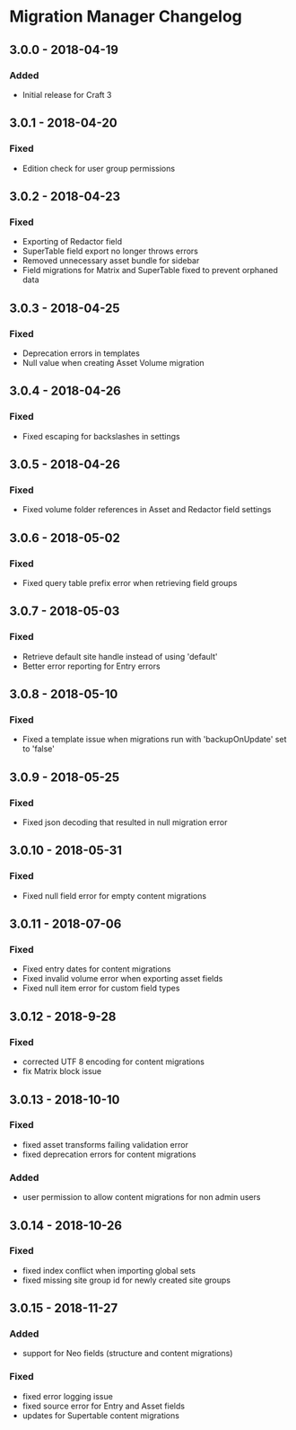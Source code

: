 # Migration Manager Changelog

## 3.0.0 - 2018-04-19
### Added
- Initial release for Craft 3

## 3.0.1 - 2018-04-20
### Fixed
- Edition check for user group permissions

## 3.0.2 - 2018-04-23
### Fixed
- Exporting of Redactor field 
- SuperTable field export no longer throws errors
- Removed unnecessary asset bundle for sidebar
- Field migrations for Matrix and SuperTable fixed to prevent orphaned data

## 3.0.3 - 2018-04-25
### Fixed
- Deprecation errors in templates
- Null value when creating Asset Volume migration

## 3.0.4 - 2018-04-26
### Fixed
- Fixed escaping for backslashes in settings

## 3.0.5 - 2018-04-26
### Fixed
- Fixed volume folder references in Asset and Redactor field settings

## 3.0.6 - 2018-05-02
### Fixed
- Fixed query table prefix error when retrieving field groups

## 3.0.7 - 2018-05-03
### Fixed
- Retrieve default site handle instead of using 'default'
- Better error reporting for Entry errors

## 3.0.8 - 2018-05-10
### Fixed
- Fixed a template issue when migrations run with 'backupOnUpdate' set to 'false'

## 3.0.9 - 2018-05-25
### Fixed
- Fixed json decoding that resulted in null migration error

## 3.0.10 - 2018-05-31
### Fixed
- Fixed null field error for empty content migrations

## 3.0.11 - 2018-07-06
### Fixed
- Fixed entry dates for content migrations
- Fixed invalid volume error when exporting asset fields
- Fixed null item error for custom field types

## 3.0.12 - 2018-9-28
### Fixed
- corrected UTF 8 encoding for content migrations
- fix Matrix block issue

## 3.0.13 - 2018-10-10
### Fixed
- fixed asset transforms failing validation error
- fixed deprecation errors for content migrations

### Added
- user permission to allow content migrations for non admin users

## 3.0.14 - 2018-10-26
### Fixed
- fixed index conflict when importing global sets
- fixed missing site group id for newly created site groups

## 3.0.15 - 2018-11-27
### Added
- support for Neo fields (structure and content migrations)
### Fixed
- fixed error logging issue
- fixed source error for Entry and Asset fields
- updates for Supertable content migrations




